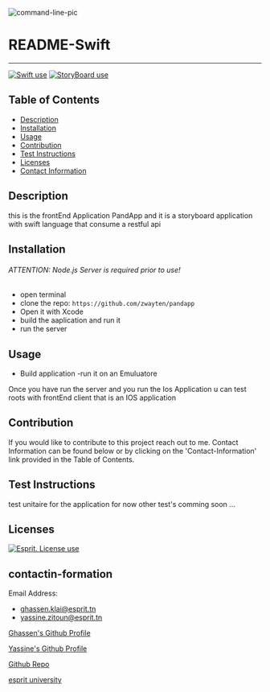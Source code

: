 
![command-line-pic](https://github.com/KlaiGhassen/IosBack/blob/main/final_panda_ios.png)

# README-Swift

---

<a href="https://img.shields.io/badge/Swift5-100%25-yellow"><img alt="Swift use" src="https://img.shields.io/badge/Swift-100%25-yellow"></a> <a href="https://img.shields.io/badge/StoryBoard.js-red"><img alt="StoryBoard use" src="https://img.shields.io/badge/Used-StoryBoard-red"></a> 
## Table of Contents

- [Description](#description)
- [Installation](#installation)
- [Usage](#usage)
- [Contribution](#contribution)
- [Test Instructions](#test-instructions)
- [Licenses](#licenses)
- [Contact Information](#contactin-formation)


## Description

this is the frontEnd Application PandApp and it is a storyboard application with swift language that consume a restful api 



## Installation

###### ATTENTION: Node.js Server is required prior to use!

- open terminal
- clone the repo: `https://github.com/zwayten/pandapp`
- Open it with Xcode
- build the aaplication and run it 
- run the server

## Usage

- Build application 
-run it on an Emuluatore


Once you have run the server 
and you run the Ios Application
u can test roots with frontEnd client that is an IOS application

## Contribution

If you would like to contribute to this project reach out to me. Contact Information can be found below or by clicking on the 'Contact-Information' link provided in the Table of Contents.

## Test Instructions

test unitaire for the application for now 
other test's comming soon ... 

## Licenses

<a href="https://img.shields.io/badge/License-Esprit-brightgreen"><img alt="Esprit. License use" src="https://img.shields.io/badge/License-Esprit-brightgreen"></a>

## contactin-formation

Email Address: 
 - ghassen.klai@esprit.tn
 - yassine.zitoun@esprit.tn

[Ghassen's Github Profile](https://github.com/KlaiGhassen)

[Yassine's Github Profile](https://github.com/zwayten)

[Github Repo](https://github.com/KlaiGhassen/IosBack)

[esprit university](https://esprit.tn/)
